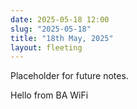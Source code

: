 ```yaml
---
date: 2025-05-18 12:00
slug: "2025-05-18"
title: "18th May, 2025"
layout: fleeting
---
```


Placeholder for future notes.

Hello from BA WiFi
